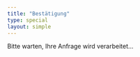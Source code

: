 ```yaml
---
title: "Bestätigung"
type: special
layout: simple
---
```

<p class="usher_confirm">Bitte warten, Ihre Anfrage wird verarbeitet...</p><br><br>

